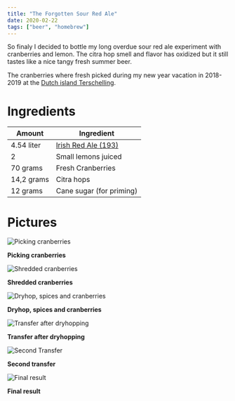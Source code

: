 ```yaml
---
title: "The Forgotten Sour Red Ale"
date: 2020-02-22
tags: ["beer", "homebrew"]
---
```


So finaly I decided to bottle my long overdue sour red ale experiment with cranberries and lemon.
The citra hop smell and flavor has oxidized but it still tastes like a nice tangy fresh summer beer.

The cranberries where fresh picked during my new year vacation in 2018-2019 at the [Dutch island Terschelling](https://en.wikipedia.org/wiki/Terschelling#Cranberries).

# Ingredients

| Amount      | Ingredient               |
|-------------|--------------------------|
| 4.54 liter  | [Irish Red Ale (193)](/post/march-it-the-irish-red-ale/) |
| 2           | Small lemons juiced      |
| 70 grams    | Fresh Cranberries        |
| 14,2 grams  | Citra hops               |
| 12 grams    | Cane sugar (for priming) |

# Pictures

![Picking cranberries](/images/the-forgotten-red-ale/IMG_1479.JPG)

**Picking cranberries**

![Shredded cranberries](/images/the-forgotten-red-ale/IMG_1857.JPG)

**Shredded cranberries**

![Dryhop, spices and cranberries](/images/the-forgotten-red-ale/IMG_1893.JPG)

**Dryhop, spices and cranberries**

![Transfer after dryhopping](/images/the-forgotten-red-ale/IMG_1968.JPG)

**Transfer after dryhopping**

![Second Transfer](/images/the-forgotten-red-ale/IMG_0240.jpg)

**Second transfer**

![Final result](/images/the-forgotten-red-ale/IMG_0243.jpg)

**Final result**
